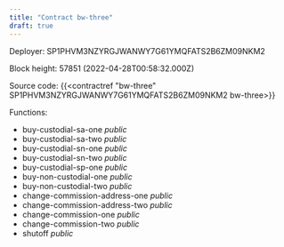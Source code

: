 ```yaml
---
title: "Contract bw-three"
draft: true
---
```

Deployer: SP1PHVM3NZYRGJWANWY7G61YMQFATS2B6ZM09NKM2


 



Block height: 57851 (2022-04-28T00:58:32.000Z)

Source code: {{<contractref "bw-three" SP1PHVM3NZYRGJWANWY7G61YMQFATS2B6ZM09NKM2 bw-three>}}

Functions:

* buy-custodial-sa-one _public_
* buy-custodial-sa-two _public_
* buy-custodial-sn-one _public_
* buy-custodial-sn-two _public_
* buy-custodial-sp-one _public_
* buy-non-custodial-one _public_
* buy-non-custodial-two _public_
* change-commission-address-one _public_
* change-commission-address-two _public_
* change-commission-one _public_
* change-commission-two _public_
* shutoff _public_
